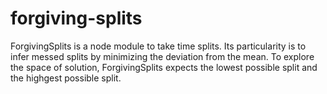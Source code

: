 # forgiving-splits

ForgivingSplits is a node module to take time splits.
Its particularity is to infer messed splits by minimizing the deviation from the mean.
To explore the space of solution, ForgivingSplits expects the lowest possible split and the highgest possible split.
